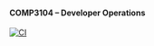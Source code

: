  #### COMP3104 – Developer Operations

 
[![CI](https://github.com/ORG_OR_USERNAME/COMP3104/actions/workflows/ci.yml/badge.svg)](https://github.com/mehmetemindemir/COMP3104/actions/workflows/ci.yml)
